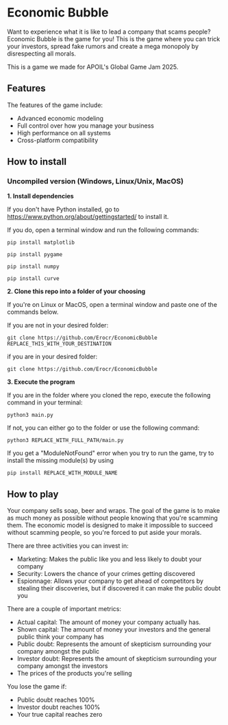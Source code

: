 # Economic Bubble

Want to experience what it is like to lead a company that scams people? Economic Bubble is the game for you! This is the game where you can trick your investors, spread fake rumors and create a mega monopoly by disrespecting all morals.

This is a game we made for APOIL's Global Game Jam 2025.

## Features

The features of the game include:
- Advanced economic modeling
- Full control over how you manage your business
- High performance on all systems
- Cross-platform compatibility 

## How to install

### Uncompiled version (Windows, Linux/Unix, MacOS)

**1. Install dependencies**

If you don't have Python installed, go to https://www.python.org/about/gettingstarted/ to install it.

If you do, open a terminal window and run the following commands:

```
pip install matplotlib
```

```
pip install pygame
```

```
pip install numpy
```

```
pip install curve
```


**2. Clone this repo into a folder of your choosing**

If you're on Linux or MacOS, open a terminal window and paste one of the commands below.

If you are not in your desired folder:

```
git clone https://github.com/Erocr/EconomicBubble REPLACE_THIS_WITH_YOUR_DESTINATION
```

if you are in your desired folder:

```
git clone https://github.com/Erocr/EconomicBubble
```

**3. Execute the program**

If you are in the folder where you cloned the repo, execute the following command in your terminal:

```
python3 main.py
```

If not, you can either go to the folder or use the following command:

```
python3 REPLACE_WITH_FULL_PATH/main.py
```

If you get a "ModuleNotFound" error when you try to run the game, try to install the missing module(s) by using 

```
pip install REPLACE_WITH_MODULE_NAME
```


## How to play

Your company sells soap, beer and wraps. The goal of the game is to make as much money as possible without people knowing that you're scamming them. The economic model is designed to make it impossible to succeed without scamming people, so you're forced to put aside your morals.

There are three activities you can invest in:
- Marketing: Makes the public like you and less likely to doubt your company
- Security: Lowers the chance of your crimes getting discovered
- Espionnage: Allows your company to get ahead of competitors by stealing their discoveries, but if discovered it can make the public doubt you

There are a couple of important metrics:
- Actual capital: The amount of money your company actually has.
- Shown capital: The amount of money your investors and the general public think your company has
- Public doubt: Represents the amount of skepticism surrounding your company amongst the public
- Investor doubt: Represents the amount of skepticism surrounding your company amongst the investors
- The prices of the products you're selling

You lose the game if:
- Public doubt reaches 100%
- Investor doubt reaches 100%
- Your true capital reaches zero